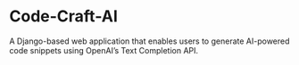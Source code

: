 # Code-Craft-AI
A Django-based web application that enables users to generate AI-powered code snippets using OpenAI’s Text Completion API. 
